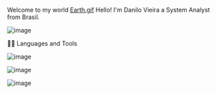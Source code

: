 Welcome to my world [Earth.gif](https://github.com/TheDudeThatCode/TheDudeThatCode/raw/master/Assets/Earth.gif)
Hello! I'm Danilo Vieira a System Analyst from Brasil.

![image](https://camo.githubusercontent.com/1c599fd918f649ead173975ee0cb6ce72c47d2765e2813f608f7282a74407e26/68747470733a2f2f6d656469612e67697068792e636f6d2f6d656469612f38333648694a633770677a7938694e58436e2f67697068792e676966)


👨‍💻 Languages and Tools

![image](https://user-images.githubusercontent.com/32517409/173066126-fc3780db-0d99-4489-aaba-743fe9d14faf.png)

![image](https://user-images.githubusercontent.com/32517409/173066162-85b1dc22-d62d-416e-ac40-4cd54c392afb.png)

![image](https://user-images.githubusercontent.com/32517409/173066270-751468fd-d9d6-4355-b8e8-5ffc3fbf7f62.png)

